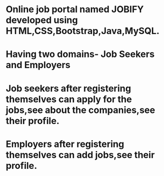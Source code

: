 # Online job portal named JOBIFY developed using HTML,CSS,Bootstrap,Java,MySQL.
# Having two domains- Job Seekers and Employers
# Job seekers after registering themselves can apply for the jobs,see about the companies,see their profile.
# Employers after registering themselves can add jobs,see their profile.
